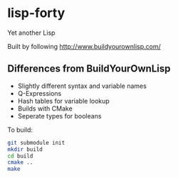 lisp-forty
==========

Yet another Lisp

Built by following http://www.buildyourownlisp.com/

Differences from BuildYourOwnLisp
---------------------------------
* Slightly different syntax and variable names
* Q-Expressions
* Hash tables for variable lookup
* Builds with CMake
* Seperate types for booleans

To build:

```bash
git submodule init
mkdir build
cd build
cmake ..
make
```
